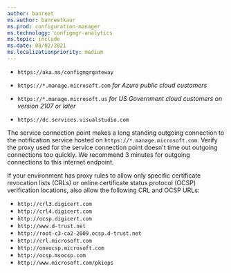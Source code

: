 ```yaml
---
author: banreet
ms.author: banreetkaur
ms.prod: configuration-manager
ms.technology: configmgr-analytics
ms.topic: include
ms.date: 08/02/2021
ms.localizationpriority: medium
---
```


- `https://aka.ms/configmgrgateway`

- `https://*.manage.microsoft.com` <!--7424742--> _for Azure public cloud customers_

- `https://*.manage.microsoft.us` <!-- 8353823 --> _for US Government cloud customers on version 2107 or later_

- `https://dc.services.visualstudio.com` <!--7541816-->

The service connection point makes a long standing outgoing connection to the notification service hosted on `https://*.manage.microsoft.com`. Verify the proxy used for the service connection point doesn't time out outgoing connections too quickly. We recommend 3 minutes for outgoing connections to this internet endpoint. <!--7820969-->

If your environment has proxy rules to allow only specific certificate revocation lists (CRLs) or online certificate status protocol (OCSP) verification locations, also allow the following CRL and OCSP URLs:<!-- 8974697 -->

- `http://crl3.digicert.com`
- `http://crl4.digicert.com`
- `http://ocsp.digicert.com`
- `http://www.d-trust.net`
- `http://root-c3-ca2-2009.ocsp.d-trust.net`
- `http://crl.microsoft.com`
- `http://oneocsp.microsoft.com`
- `http://ocsp.msocsp.com`
- `http://www.microsoft.com/pkiops`

<!-- list from https://learn.microsoft.com/azure/security/fundamentals/tls-certificate-changes#will-this-change-affect-me -->
